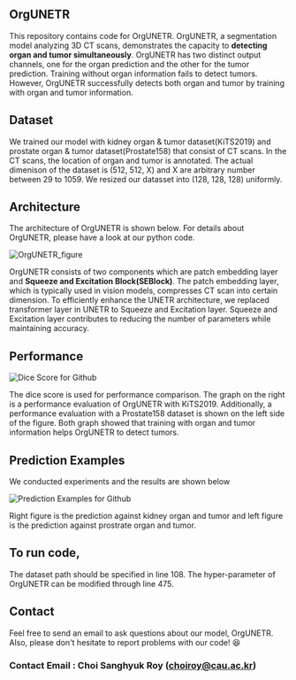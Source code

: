## OrgUNETR

This repository contains code for OrgUNETR.
OrgUNETR, a segmentation model analyzing 3D CT scans, demonstrates the capacity to **detecting organ and tumor simultaneously**. OrgUNETR has two distinct output channels, one for the organ prediction and the other for the tumor prediction. Training without organ information fails to detect tumors. However, OrgUNETR successfully detects both organ and tumor by training with organ and tumor information.


## Dataset

We trained our model with kidney organ & tumor dataset(KiTS2019) and prostate organ & tumor dataset(Prostate158) that consist of CT scans. In the CT scans, the location of organ and tumor is annotated. The actual dimenison of the dataset is (512, 512, X) and X are arbitrary number between 29 to 1059. We resized our datasset into (128, 128, 128) uniformly.




## Architecture

The architecture of OrgUNETR is shown below. For details about OrgUNETR, please have a look at our python code.

![OrgUNETR_figure](https://github.com/ChoiSanghyukRoy/OrgUNETR/assets/148459212/ef584108-ca9b-432f-ad1b-4ce9c0847e05)


OrgUNETR consists of two components which are patch embedding layer and **Squeeze and Excitation Block(SEBlock)**. The patch embedding layer, which is typically used in vision models, compresses CT scan into certain dimension. To efficiently enhance the UNETR architecture, we replaced transformer layer in UNETR to Squeeze and Excitation layer. Squeeze and Excitation layer contributes to reducing the number of parameters while maintaining accuracy.




## Performance

![Dice Score for Github](https://github.com/ChoiSanghyukRoy/OrgUNETR/assets/148459212/d664a5f3-2208-4b4b-9c70-2a3181af9ded)

The dice score is used for performance comparison. The graph on the right is a performance evaluation of OrgUNETR with KiTS2019. Additionally, a performance evaluation with a Prostate158 dataset is shown on the left side of the figure. Both graph showed that training with organ and tumor information helps OrgUNETR to detect tumors.




## Prediction Examples

We conducted experiments and the results are shown below

![Prediction Examples for Github](https://github.com/ChoiSanghyukRoy/OrgUNETR/assets/148459212/670558e1-10ba-4895-851c-665878e9b7c0)

Right figure is the prediction against kidney organ and tumor and left figure is the prediction against prostrate organ and tumor.




## To run code,
The dataset path should be specified in line 108. The hyper-parameter of OrgUNETR can be modified through line 475.




## Contact
Feel free to send an email to ask questions about our model, OrgUNETR. Also, please don't hesitate to report problems with our code! 😆
### Contact Email : Choi Sanghyuk Roy (choiroy@cau.ac.kr)


